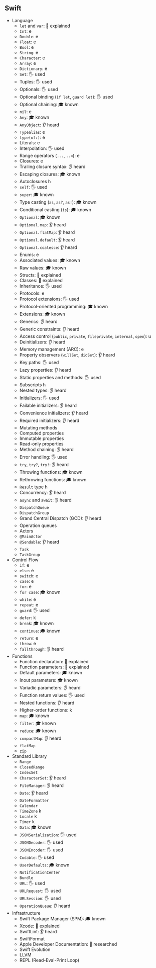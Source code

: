## Swift

- Language
  - `let` and `var`: 🙋 explained
  - `Int`: e
  - `Double`: e
  - `Float`: e
  - `Bool`: e
  - `String`: e
  - `Character`: e
  - `Array`: e
  - `Dictionary`: e
  - `Set`: 🖐️ used
  - Tuples: 🖐️ used
  - Optionals: 🖐️ used
  - Optional binding (`if let`, `guard let`): 🖐️ used
  - Optional chaining: 🎓 known
  - `nil`: e
  - `Any`: 🎓 known
  - `AnyObject`: 👂 heard
  - `Typealias`: e
  - `type(of:)`: e
  - Literals: e
  - Interpolation: 🖐️ used
  - Range operators (`...`, `..<`): e
  - Closures: e
  - Trailing closure syntax: 👂 heard
  - Escaping closures: 🎓 known
  - Autoclosures h
  - `self`: 🖐️ used
  - `super`: 🎓 known
  - Type casting (`as`, `as?`, `as!`): 🎓 known
  - Conditional casting (`is`): 🎓 known
  - `Optional`: 🎓 known
  - `Optional.map`: 👂 heard
  - `Optional.flatMap`: 👂 heard
  - `Optional.default`: 👂 heard
  - `Optional.coalesce`: 👂 heard
  - Enums: e
  - Associated values: 🎓 known
  - Raw values: 🎓 known
  - Structs: 🙋 explained
  - Classes: 🙋 explained
  - Inheritance: 🖐️ used
  - Protocols: e
  - Protocol extensions: 🖐️ used
  - Protocol-oriented programming: 🎓 known
  - Extensions: 🎓 known
  - Generics: 👂 heard
  - Generic constraints: 👂 heard
  - Access control (`public`, `private`, `fileprivate`, `internal`, `open`): u
  - Deinitializers: 👂 heard
  - Memory management (ARC): e
  - Property observers (`willSet`, `didSet`): 👂 heard
  - Key paths: 🖐️ used
  - Lazy properties: 👂 heard
  - Static properties and methods: 🖐️ used
  - Subscripts h
  - Nested types: 👂 heard
  - Initializers: 🖐️ used
  - Failable initializers: 👂 heard
  - Convenience initializers: 👂 heard
  - Required initializers: 👂 heard
  - Mutating methods
  - Computed properties
  - Immutable properties
  - Read-only properties
  - Method chaining: 👂 heard
  - Error handling: 🖐️ used
  - `try`, `try?`, `try!`: 👂 heard
  - Throwing functions: 🎓 known
  - Rethrowing functions: 🎓 known
  - `Result` type h
  - Concurrency: 👂 heard
  - `async` and `await`: 👂 heard
  - `DispatchQueue`
  - `DispatchGroup`
  - Grand Central Dispatch (GCD): 👂 heard
  - Operation queues
  - Actors
  - `@MainActor`
  - `@Sendable`: 👂 heard
  - `Task`
  - `TaskGroup`
- Control Flow
  - `if`: e
  - `else`: e
  - `switch`: e
  - `case`: e
  - `for`: e
  - `for case`: 🎓 known
  - `while`: e
  - `repeat`: e
  - `guard`: 🖐️ used
  - `defer`: k
  - `break`: 🎓 known
  - `continue`: 🎓 known
  - `return`: e
  - `throw`: e
  - `fallthrough`: 👂 heard
- Functions
  - Function declaration: 🙋 explained
  - Function parameters: 🙋 explained
  - Default parameters: 🎓 known
  - Inout parameters: 🎓 known
  - Variadic parameters: 👂 heard
  - Function return values: 🖐️ used
  - Nested functions: 👂 heard
  - Higher-order functions: k
  - `map`: 🎓 known
  - `filter`: 🎓 known
  - `reduce`: 🎓 known
  - `compactMap`: 👂 heard
  - `flatMap`
  - `zip`
- Standard Library
  - `Range`
  - `ClosedRange`
  - `IndexSet`
  - `CharacterSet`: 👂 heard
  - `FileManager`: 👂 heard
  - `Date`: 👂 heard
  - `DateFormatter`
  - `Calendar`
  - `TimeZone` k
  - `Locale` k
  - `Timer` k
  - `Data`: 🎓 known
  - `JSONSerialization`: 🖐️ used
  - `JSONDecoder`: 🖐️ used
  - `JSONEncoder`: 🖐️ used
  - `Codable`: 🖐️ used
  - `UserDefaults`: 🎓 known
  - `NotificationCenter`
  - `Bundle`
  - `URL`: 🖐️ used
  - `URLRequest`: 🖐️ used
  - `URLSession`: 🖐️ used
  - `OperationQueue`: 👂 heard
- Infrastructure
  - Swift Package Manager (SPM): 🎓 known
  - Xcode: 🙋 explained
  - SwiftLint: 👂 heard
  - SwiftFormat
  - Apple Developer Documentation: 🔬 researched
  - Swift Evolution
  - LLVM
  - REPL (Read-Eval-Print Loop)
